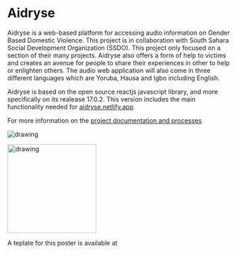 # Aidryse

Aidryse is a web-based platform for accessing audio information on Gender Based Domestic Violence. This project is in collaboration with South Sahara Social Development Organization (SSDO). This project only focused on a section of their many projects. Aidryse also offers a form of help to victims and creates an avenue for people to share their experiences in other to help or enlighten others. The audio web application will also come in three different languages which are Yoruba, Hausa and Igbo including English.

Aidryse is based on the open source reactjs javascript library, and more specifically on its realease 17.0.2. This version includes the main functionality needed for [aidryse.netlify.app](https://aidryse.netlify.app/)

For more information on the [project documentation and processes](https://link.medium.com/kocr7zzGyub)

![drawing](drawing.jpg)

<img src="drawing.jpg" alt="drawing" width="200"/>

A teplate for this poster is available at []()
